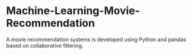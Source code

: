 # Machine-Learning-Movie-Recommendation
A movie recommendation systems is developed using Python and pandas based on collaborative filtering.